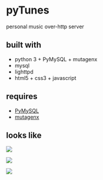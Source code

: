 pyTunes
=========
personal music over-http server

built with
----------
* python 3 + PyMySQL + mutagenx
* mysql
* lighttpd
* html5 + css3 + javascript

requires
--------
+ [PyMySQL](https://github.com/PyMySQL/PyMySQL)
+ [mutagenx](https://github.com/LordSputnik/mutagen)

looks like
----------
![](https://raw.github.com/daumiller/perlTunes/master/screenshots/genres.png)

![](https://raw.github.com/daumiller/perlTunes/master/screenshots/genre_albums.png)

![](https://raw.github.com/daumiller/perlTunes/master/screenshots/artist_album_songs.png)
